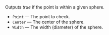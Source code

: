 Outputs *true* if the point is within a given sphere. 

   - `Point` — The point to check. 
   - `Center` — The center of the sphere. 
   - `Width` — The width (diameter) of the sphere. 
